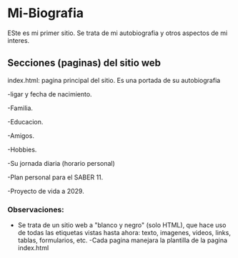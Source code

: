 # Mi-Biografia
ESte es mi primer sitio. Se trata de mi autobiografia y otros aspectos de mi interes.

## Secciones (paginas) del sitio web
index.html: pagina principal del sitio. Es una portada de su autobiografia

-ligar  y fecha de nacimiento.

-Familia.

-Educacion.

-Amigos.

-Hobbies.

-Su jornada diaria (horario personal)

-Plan personal para el SABER 11.

-Proyecto de vida a 2029.

### Observaciones:
- Se trata de un sitio web a "blanco y negro" (solo HTML), que hace uso de todas las etiquetas vistas hasta ahora: texto, imagenes, videos, links, tablas, formularios, etc.
-Cada pagina manejara la plantilla de la pagina index.html